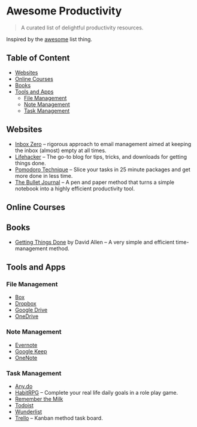 # Awesome Productivity
> A curated list of delightful productivity resources.

Inspired by the [awesome](https://github.com/sindresorhus/awesome) list thing.

## Table of Content

- [Websites](#websites)
- [Online Courses](#online-courses)
- [Books](#books)
- [Tools and Apps](#tools-and-apps)
  - [File Management](#file-management)
  - [Note Management](#note-management)
  - [Task Management](#task-management)

## Websites
- [Inbox Zero](http://www.43folders.com/izero) – rigorous approach to email management aimed at keeping the inbox (almost) empty at all times.
- [Lifehacker](http://lifehacker.com/) – The go-to blog for tips, tricks, and downloads for getting things done.
- [Pomodoro Technique](http://pomodorotechnique.com/) – Slice your tasks in 25 minute packages and get more done in less time.
- [The Bullet Journal](http://bulletjournal.com/) – A pen and paper method that turns a simple notebook into a highly efficient productivity tool.

## Online Courses

## Books

- [Getting Things Done](https://gettingthingsdone.com/store/product.php?productid=17035&cat=3&page) by David Allen – A very simple and efficient time-management method.

## Tools and Apps

### File Management

- [Box](https://www.box.com)
- [Dropbox](https://www.dropbox.com)
- [Google Drive](https://www.google.ca/drive/)
- [OneDrive](https://onedrive.live.com)

### Note Management

- [Evernote](https://evernote.com/)
- [Google Keep](http://www.google.com/keep/)
- [OneNote](https://www.onenote.com/) 

### Task Management

- [Any.do](http://www.any.do/)
- [HabitRPG](https://habitrpg.com/) – Complete your real life daily goals in a role play game.
- [Remember the Milk](https://www.rememberthemilk.com)
- [Todoist](https://todoist.com/)
- [Wunderlist](https://www.wunderlist.com/)
- [Trello](https://trello.com) – Kanban method task board.
